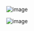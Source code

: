 ![image](https://github.com/user-attachments/assets/b5610722-d359-4ab5-b5f6-1ca54d8b5d64)

![image](https://github.com/user-attachments/assets/42f2add1-2b42-46b4-bc58-45d79c8ecb3a)

